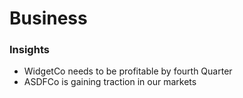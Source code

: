# Business

### Insights
- WidgetCo needs to be profitable by fourth Quarter
- ASDFCo is gaining traction in our markets
